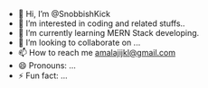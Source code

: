 - 👋 Hi, I’m @SnobbishKick
- 👀 I’m interested in coding and related stuffs..
- 🌱 I’m currently learning MERN Stack developing.
- 💞️ I’m looking to collaborate on ...
- 📫 How to reach me amalajijkl@gmail.com
- 😄 Pronouns: ...
- ⚡ Fun fact: ...

<!---
SnobbishKick/SnobbishKick is a ✨ special ✨ repository because its `README.md` (this file) appears on your GitHub profile.
You can click the Preview link to take a look at your changes.
--->
